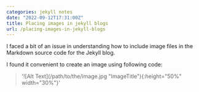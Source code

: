 ```yaml
---
categories: jekyll notes
date: "2022-09-12T17:31:00Z"
title: Placing images in jekyll blogs
url: /placing-images-in-jekyll-blogs
---
```

I faced a bit of an issue in understanding how to include image files in the Markdown source code for the Jekyll blog.

I found it convenient to create an image using following code:

> '![Alt Text]<nospace>(/path/to/the/image.jpg "ImageTitle")<nospace>{:height="50%" width="30%"}'
